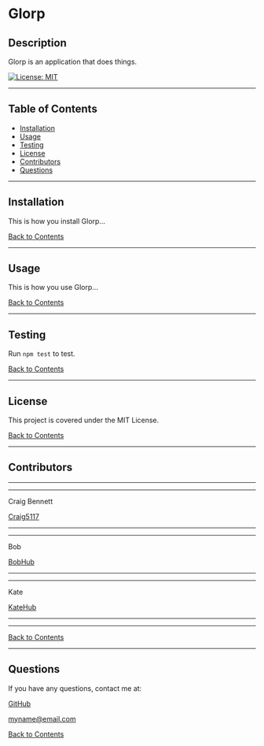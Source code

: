 # Glorp
## Description 

Glorp is an application that does things.

[![License: MIT](https://img.shields.io/badge/License-MIT-yellow.svg)](https://opensource.org/licenses/MIT)

---

## Table of Contents 

- [Installation](#installation)
- [Usage](#usage)
- [Testing](#testing)
- [License](#license)
- [Contributors](#contributors)
- [Questions](#questions)

---

## Installation

This is how you install Glorp...

[Back to Contents](#table-of-contents)

---

## Usage

This is how you use Glorp...

[Back to Contents](#table-of-contents)

---

## Testing

Run `npm test` to test.

[Back to Contents](#table-of-contents)

---

## License

This project is covered under the MIT License.

[Back to Contents](#table-of-contents)
  
---

## Contributors



---
---
    
Craig Bennett
    
[Craig5117](https://github.com/Craig5117)

---
---
    
Bob
    
[BobHub](https://github.com/BobHub)

---
---
    
Kate
    
[KateHub](https://github.com/KateHub)

---
---

[Back to Contents](#table-of-contents)
  
---
  
## Questions

If you have any questions, contact me at:

[GitHub](https://github.com/Craig5117)
  
myname@email.com

[Back to Contents](#table-of-contents)
